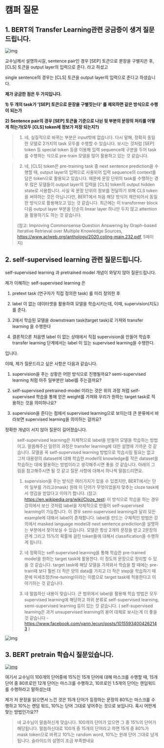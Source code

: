 # 캠퍼 질문

## 1. BERT의 Transfer Learning관련 궁금증이 생겨 질문드립니다.

![img](https://cphinf.pstatic.net/mooc/20210219_241/1613707839216vRe9M_PNG/mceclip0.png)

교수님께서 설명하시길, sentence pair인 경우 [SEP] 토큰으로 문장을 구별지은 후, [CLS] 토큰을 output layer의 입력으로 준다. 라고 하셨고

single sentence의 경우는 [CLS] 토큰을 output layer의 입력으로 준다고 하셨습니다.



**제가 궁금한 점은 두 가지입니다.**

**1) 두 개의 task가 '[SEP] 토큰으로 문장을 구별짓는다' 를 제외하면 같은 방식으로 수행이 되는가**

**2) Sentence pair의 경우 [SEP] 토큰을 기준으로 나뉜 뒷 부분의 문장의 처리를 어떻게 하는가(모두 [CLS] token에 정보가 저장 되는지?)**



> 1. 네, 실질적으로 바뀌는 부분은 input밖에 없습니다. 다시 말해, 정확히 동일한 모델로 2가지의 task 모두를 수행할 수 있습니다. 보시는 것처럼 [SEP] token 등 special token 등을 이용해 입력 sequence에 구분을 두어 task를 수행하는 식으로 pre-train 모델을 많이 활용하고 있는 것 같습니다.

> 2. 네, [CLS] token은 pre-training task 중 next sentence prediction을 수행할 때, output layer의 입력으로 사용되어 입력 sequence의 context를 담은 token으로 활용되고 있습니다. 때문에 문장 단위의 task를 수행하는 경우 많은 모델들이 output layer의 입력을 [CLS] token의 output hidden state로 사용합니다.
>    사실 꼭 문장 단위의 정보를 전달하기 위해 CLS token을 써야하는 것은 아닙니다만, BERT에서 처음 해당 방식이 제안되어서 동일한 방식으로 활용해오고 있는 것 같습니다. 최근에는 이 transformer block 다음 output layer 부분을 단순히 linear layer 하나만 두지 않고 attention을 활용하기도 하는 것 같습니다. 
>
> (참고: Improving Commonsense Question Answering by Graph-based Iterative Retrieval over Multiple Knowledge Sources, https://www.aclweb.org/anthology/2020.coling-main.232.pdf, 5페이지)





## 2. self-supervised learning 관련 질문드립니다.

self-supervised learning 과 pretrained model 개념이 와닿지 않아 질문드립니다.

제가 이해하는 self-supervised learning 은 

1. pretext task (연구자가 직접 정의한 task) 를 미리 정의한 후

2. label 이 없는 데이터셋을 활용하여 모델을 학습시키는데, 이때, supervision(지도) 를 준다.

3. 2에서 학습된 모델을 downstream task(target task)로 가져와 transfer learning 을 수행한다

4. 결론적으론 처음엔 label 이 없는 상태에서 직접 supervision을 만들어 학습후 transfer learning 단계에서는 label 이 있는 supervised learning을 수행한다.

입니다.



이때, 제가 질문드리고 싶은 사항은 다음과 같습니다.

1. supervision을 주는 상황은 어떤 방식으로 진행될까요? semi-supervised learning 처럼 아주 일부분만 label를 주는걸까요?

2. self-supervised pretrained-model 이라는 것은 위의 과정 처럼 self-supervised 학습을 통해 얻은 weight를 가져와 우리가 원하는 target task로 적용하는 것을 의미하나요?

3. supervision을 준다는 점에서 supervised learning으로 보이는데 큰 분류에서 바라보면 supervised learning을 의미하는 걸까요?

정확한 개념이 서지 않아 질문이 길어졌습니다.



> self-supervised learning은 자체적으로 label을 만들어 모델을 학습하는 방법이고. 말씀해주신 일련의 과정은 transfer learning에 대한 설명에 가까운 것 같습니다. 모델을 꼭 self-supervised learning 방법으로 학습시킬 필요는 없고 그저 대용량의 dataset에 대해 학습한 model의 knowledge를 작은 dataset을 학습하는 데에 활용하는 방법이라고 생각해주시면 좋을 것 같습니다. 아래의 그림을 참고해주시면 될 것 같고 질문 사항에 대해서 하나씩 말씀드리면요.
>
> 1. supervision을 주는 방식은 여러가지가 있을 수 있겠지만, BERT에서는 단어 일부를 가리고(mask) 원래 이 단어가 무엇이었을지 맞추는 cloze task에서 영감을 받았다고 이야기 합니다. (참고: https://en.wikipedia.org/wiki/Cloze_test) 이 방식으로 학습을 하는 경우 강의에서 보신 것처럼 label을 자체적으로 만들어 self-supervised learning이 가능합니다. 이 경우 semi-supervised learning과 달리 모든 example에 대해서 label이 존재합니다. label을 만드는 구체적인 방법은 강의에서 masked language model과 next sentence prediction을 설명하는 부분에서 찾아보실 수 있습니다. 모델은 항상 2개의 문장을 받고 2문장의 관계 그리고 15%의 확률에 걸린 token들에 대해서 classification을 수행하게 됩니다.
>
> 2. 네 정확히는 self-supervised learning을 통해 학습한 pre-trained model을 원하는 target task에 활용한다. 이 정도의 문장으로 정리할 수 있을 것 같습니다. target task에 해당 모델을 가져와서 학습을 할 때에는 pre-train때 보다 훨씬 더 적은 양의 data를 가지고 더 적은 step을 학습하기 때문에 미세조정(fine-tuning)이라는 이름으로 target task에 적용한다고 이야기하는 것 같습니다.
>
> 3. 네 말씀하신 내용이 맞습니다. 큰 범위에서 label을 활용해 학습 방법은 모두 supervised learning에 해당하고 하위 분류로 self-supervised learning, semi-supervised learning 등이 있는 것 같습니다. ( self-supervised learning은 과거 unsupervised learning의 용어 대체로 보시는게 더 좋을 것 같습니다 - https://www.facebook.com/yann.lecun/posts/10155934004262143  )

![img](https://cphinf.pstatic.net/mooc/20210219_21/1613705236479OyDqy_PNG/mceclip0.png)







## 3. BERT pretrain 학습시 질문있습니다.

[![img](https://cphinf.pstatic.net/mooc/20210219_101/1613700113190nQbCo_PNG/image.PNG)](https://cphinf.pstatic.net/mooc/20210219_101/1613700113190nQbCo_PNG/image.PNG)



여기서 교수님이 100개의 단어중에 15%인 15개 단어에 대해 마스크를 수행할 때,
15개 단어 중 80프로인 12개 단어는 마스크를 수행하고,
10프로인 1.5개의 단어는 랜덤워드를 수행하라고 말하셨는데

제가 저 문장을 읽으면서 느낀 것은
15개 단어가 등장하는 문장의 80%는 마스크를 수행하고 10%는 랜덤 워드, 10%는 단어 그대로 넣어주는 것으로 보입니다. 혹시 어떤게 맞는 방법인가요??



> 네 교수님이 말씀하신게 맞습니다. 100개의 단어가 있으면 그 중 15%의 단어가 해당됩니다. 말씀하신대로 100개 중 15개의 단어라고 하면 15개 중 80%가 mask token으로 바뀌고 10%는 random word, 10%는 원래 단어 그대로 남게 됩니다. 슬라이드의 설명이 조금 부족했네요